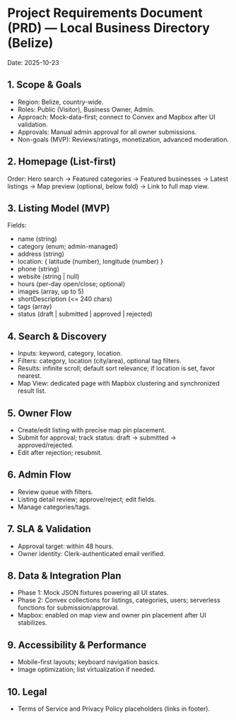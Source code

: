  # Project Requirements Document (PRD) — Local Business Directory (Belize)
 
 Date: 2025-10-23
 
 ## 1. Scope & Goals
 - Region: Belize, country-wide.
 - Roles: Public (Visitor), Business Owner, Admin.
 - Approach: Mock-data-first; connect to Convex and Mapbox after UI validation.
 - Approvals: Manual admin approval for all owner submissions.
 - Non-goals (MVP): Reviews/ratings, monetization, advanced moderation.
 
 ## 2. Homepage (List-first)
 Order: Hero search → Featured categories → Featured businesses → Latest listings → Map preview (optional, below fold) → Link to full map view.
 
 ## 3. Listing Model (MVP)
 Fields:
 - name (string)
 - category (enum; admin-managed)
 - address (string)
 - location: { latitude (number), longitude (number) }
 - phone (string)
 - website (string | null)
 - hours (per-day open/close; optional)
 - images (array, up to 5)
 - shortDescription (<= 240 chars)
 - tags (array<string>)
 - status (draft | submitted | approved | rejected)
 
 ## 4. Search & Discovery
 - Inputs: keyword, category, location.
 - Filters: category, location (city/area), optional tag filters.
 - Results: infinite scroll; default sort relevance; if location is set, favor nearest.
 - Map View: dedicated page with Mapbox clustering and synchronized result list.
 
 ## 5. Owner Flow
 - Create/edit listing with precise map pin placement.
 - Submit for approval; track status: draft → submitted → approved/rejected.
 - Edit after rejection; resubmit.
 
 ## 6. Admin Flow
 - Review queue with filters.
 - Listing detail review; approve/reject; edit fields.
 - Manage categories/tags.
 
 ## 7. SLA & Validation
 - Approval target: within 48 hours.
 - Owner identity: Clerk-authenticated email verified.
 
 ## 8. Data & Integration Plan
 - Phase 1: Mock JSON fixtures powering all UI states.
 - Phase 2: Convex collections for listings, categories, users; serverless functions for submission/approval.
 - Mapbox: enabled on map view and owner pin placement after UI stabilizes.
 
 ## 9. Accessibility & Performance
 - Mobile-first layouts; keyboard navigation basics.
 - Image optimization; list virtualization if needed.
 
 ## 10. Legal
 - Terms of Service and Privacy Policy placeholders (links in footer).
 

